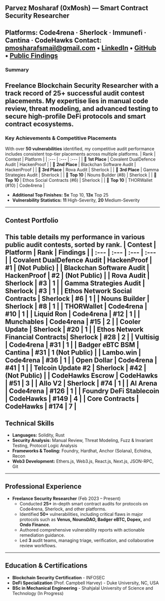 ## Parvez Mosharaf (0xMosh) — Smart Contract Security Researcher
Platforms: Code4rena · Sherlock · Immunefi · Cantina · CodeHawks
Contact: [pmosharafsmail@gmail.com](mailto:pmosharafsmail@gmail.com) • [LinkedIn](https://www.linkedin.com/in/mosharaff) • [GitHub](https://github.com/mosharaf6) • [Public Findings](https://audits.sherlock.xyz/watson/0xMosh)
---
### Summary
Freelance Blockchain Security Researcher with a track record of **25+ successful audit contest placements**. My expertise lies in manual code review, threat modeling, and advanced testing to secure high-profile DeFi protocols and smart contract ecosystems.
---
### Key Achievements & Competitive Placements
With over **50 vulnerabilities** identified, my competitive audit performance includes consistent top-tier placements across multiple platforms.
| Rank | Contest | Platform |
| :--- | :--- | :--- |
| 🥇 **1st Place** | Covalent DualDefence Audit | HackenProof |
| 🥈 **2nd Place** | Blackchan Software Audit | HackenProof |
| 🥉 **3rd Place** | Rova Audit | Sherlock |
| 🥉 **3rd Place** | Gamma Strategies Audit | Sherlock |
| 🏅 **Top 10** | Nouns Builder (#8) | Sherlock |
| 🏅 **Top 10** | Ethos Social Contracts (#6) | Sherlock |
| 🏅 **Top 10** | THORWallet (#10) | Code4rena |
- **Additional Top Finishes:** **5x** Top 10, **13x** Top 25
- **Vulnerability Statistics:** **11** High-Severity, **20** Medium-Severity
---
## Contest Portfolio
This table details my performance in various public audit contests, sorted by rank.
| Contest | Platform | Rank | Findings |
| :--- | :--- | :--- | :--- |
| Covalent DualDefence Audit | HackenProof | #1 | (Not Public) |
| Blackchan Software Audit | HackenProof | #2 | (Not Public) |
| Rova Audit | Sherlock | #3 | 1 |
| Gamma Strategies Audit | Sherlock | #3 | 1 |
| Ethos Network Social Contracts | Sherlock | #6 | 1 |
| Nouns Builder | Sherlock | #8 | 1 |
| THORWallet | Code4rena | #10 | 1 |
| Liquid Ron | Code4rena | #12 | 1 |
| Munchables | Code4rena | #15 | 2 |
| Cooler Update | Sherlock | #20 | 1 |
| Ethos Network Financial Contracts| Sherlock | #28 | 2 |
| Vultisig | Code4rena | #31 | 1 |
| Badger eBTC BSM | Cantina | #31 | 1 (Not Public) |
| Lambo.win | Code4rena | #36 | 1 |
| Open Dollar | Code4rena | #41 | 1 |
| Telcoin Update #2 | Sherlock | #42 | (Not Public) |
| CodeHawks Escrow | CodeHawks | #51 | 3 |
| Allo V2 | Sherlock | #74 | 1 |
| AI Arena | Code4rena | #126 | 1 |
| Foundry DeFi Stablecoin | CodeHawks | #149 | 4 |
| Core Contracts | CodeHawks | #174 | 7 |
---
## Technical Skills
- **Languages:** Solidity, Rust
- **Security Analysis:** Manual Review, Threat Modeling, Fuzz & Invariant Testing, Protocol Logic Analysis
- **Frameworks & Tooling:** Foundry, Hardhat, Anchor (Solana), Echidna, Recon
- **Web3 Development:** Ethers.js, Web3.js, React.js, Next.js, JSON-RPC, Git
---
## Professional Experience
- **Freelance Security Researcher** (Feb 2023 – Present)
  - Conducted **25+** in-depth smart contract audits for protocols on Code4rena, Sherlock, and other platforms.
  - Identified **50+** vulnerabilities, including critical flaws in major protocols such as **Venus, NounsDAO, Badger eBTC, Dopex,** and **Ondo Finance.**
  - Authored comprehensive vulnerability reports with actionable remediation guidance.
  - Led **3** audit teams, managing triage, verification, and collaborative review workflows.
---
## Education & Certifications
- **Blockchain Security Certification** - INFOSEC
- **DeFi Specialization** (Prof. Campbell Harvey) - Duke University, NC, USA
- **BSc in Mechanical Engineering** - Shahjalal University of Science and Technology (In Progress)
